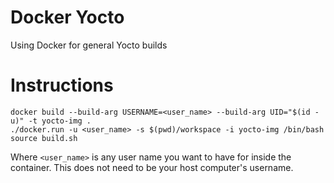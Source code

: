 # Docker Yocto
Using Docker for general Yocto builds

# Instructions
```
docker build --build-arg USERNAME=<user_name> --build-arg UID="$(id -u)" -t yocto-img .
./docker.run -u <user_name> -s $(pwd)/workspace -i yocto-img /bin/bash
source build.sh
```

Where `<user_name>` is any user name you want to have for inside the container. This does not need to be your host computer's username.
